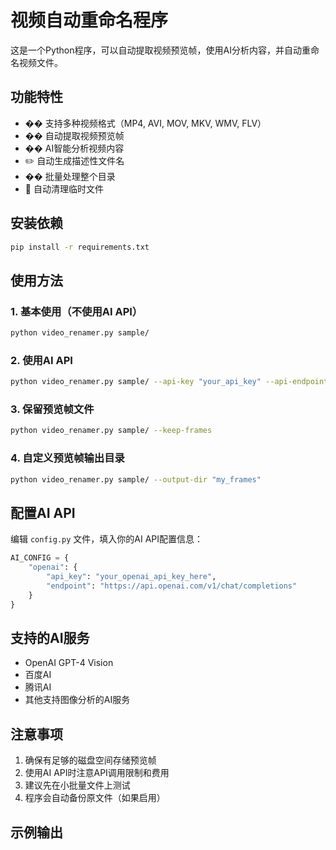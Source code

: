 # 视频自动重命名程序

这是一个Python程序，可以自动提取视频预览帧，使用AI分析内容，并自动重命名视频文件。

## 功能特性

- �� 支持多种视频格式（MP4, AVI, MOV, MKV, WMV, FLV）
- ��️ 自动提取视频预览帧
- �� AI智能分析视频内容
- ✏️ 自动生成描述性文件名
- �� 批量处理整个目录
- 🧹 自动清理临时文件

## 安装依赖

```bash
pip install -r requirements.txt
```

## 使用方法

### 1. 基本使用（不使用AI API）

```bash
python video_renamer.py sample/
```

### 2. 使用AI API

```bash
python video_renamer.py sample/ --api-key "your_api_key" --api-endpoint "https://api.openai.com/v1/completions"
```

### 3. 保留预览帧文件

```bash
python video_renamer.py sample/ --keep-frames
```

### 4. 自定义预览帧输出目录

```bash
python video_renamer.py sample/ --output-dir "my_frames"
```

## 配置AI API

编辑 `config.py` 文件，填入你的AI API配置信息：

```python
AI_CONFIG = {
    "openai": {
        "api_key": "your_openai_api_key_here",
        "endpoint": "https://api.openai.com/v1/chat/completions"
    }
}
```

## 支持的AI服务

- OpenAI GPT-4 Vision
- 百度AI
- 腾讯AI
- 其他支持图像分析的AI服务

## 注意事项

1. 确保有足够的磁盘空间存储预览帧
2. 使用AI API时注意API调用限制和费用
3. 建议先在小批量文件上测试
4. 程序会自动备份原文件（如果启用）

## 示例输出
